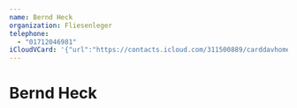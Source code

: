 ```yaml
---
name: Bernd Heck
organization: Fliesenleger
telephone:
  - "01712046981"
iCloudVCard: '{"url":"https://contacts.icloud.com/311500889/carddavhome/card/D16C9A7E-AFE9-4026-A4EA-86F39A5D7BA0.vcf","etag":"\"kmfhb72n\"","data":"BEGIN:VCARD\r\nVERSION:3.0\r\nFN:\r\nN:Heck;Bernd;;;\r\nUID:4BBE0E78-6F49-4260-BDBF-0537908963CF\r\nPRODID:-//Apple Inc.//iOS 11.3.1//EN\r\nREV:2025-04-03T22:16:03Z\r\nORG:Fliesenleger;\r\nTEL:01712046981\r\nEND:VCARD"}'
---
```

# Bernd Heck